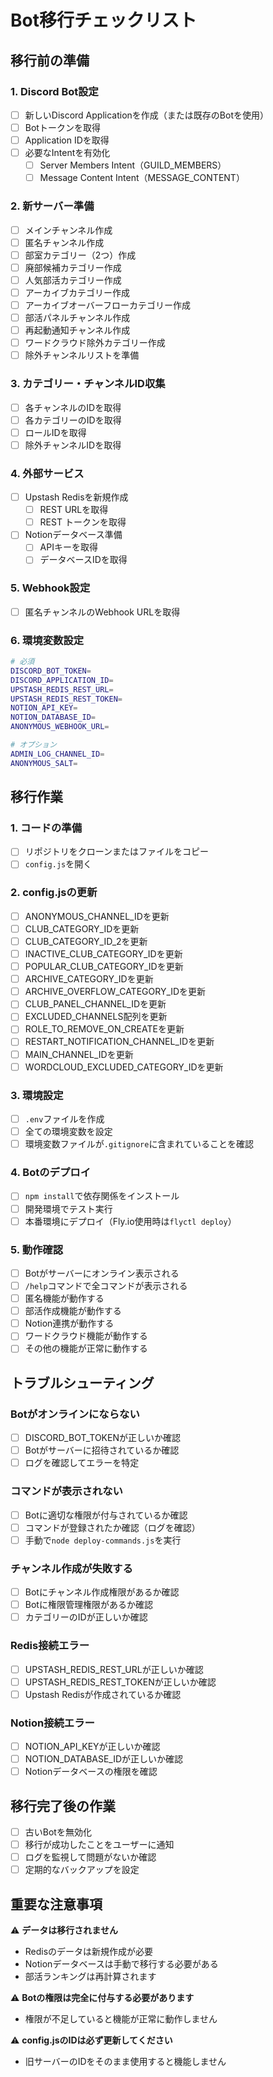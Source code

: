 # Bot移行チェックリスト

## 移行前の準備

### 1. Discord Bot設定
- [ ] 新しいDiscord Applicationを作成（または既存のBotを使用）
- [ ] Botトークンを取得
- [ ] Application IDを取得
- [ ] 必要なIntentを有効化
  - [ ] Server Members Intent（GUILD_MEMBERS）
  - [ ] Message Content Intent（MESSAGE_CONTENT）

### 2. 新サーバー準備
- [ ] メインチャンネル作成
- [ ] 匿名チャンネル作成
- [ ] 部室カテゴリー（2つ）作成
- [ ] 廃部候補カテゴリー作成
- [ ] 人気部活カテゴリー作成
- [ ] アーカイブカテゴリー作成
- [ ] アーカイブオーバーフローカテゴリー作成
- [ ] 部活パネルチャンネル作成
- [ ] 再起動通知チャンネル作成
- [ ] ワードクラウド除外カテゴリー作成
- [ ] 除外チャンネルリストを準備

### 3. カテゴリー・チャンネルID収集
- [ ] 各チャンネルのIDを取得
- [ ] 各カテゴリーのIDを取得
- [ ] ロールIDを取得
- [ ] 除外チャンネルIDを取得

### 4. 外部サービス
- [ ] Upstash Redisを新規作成
  - [ ] REST URLを取得
  - [ ] REST トークンを取得
- [ ] Notionデータベース準備
  - [ ] APIキーを取得
  - [ ] データベースIDを取得

### 5. Webhook設定
- [ ] 匿名チャンネルのWebhook URLを取得

### 6. 環境変数設定
```bash
# 必須
DISCORD_BOT_TOKEN=
DISCORD_APPLICATION_ID=
UPSTASH_REDIS_REST_URL=
UPSTASH_REDIS_REST_TOKEN=
NOTION_API_KEY=
NOTION_DATABASE_ID=
ANONYMOUS_WEBHOOK_URL=

# オプション
ADMIN_LOG_CHANNEL_ID=
ANONYMOUS_SALT=
```

## 移行作業

### 1. コードの準備
- [ ] リポジトリをクローンまたはファイルをコピー
- [ ] `config.js`を開く

### 2. config.jsの更新
- [ ] ANONYMOUS_CHANNEL_IDを更新
- [ ] CLUB_CATEGORY_IDを更新
- [ ] CLUB_CATEGORY_ID_2を更新
- [ ] INACTIVE_CLUB_CATEGORY_IDを更新
- [ ] POPULAR_CLUB_CATEGORY_IDを更新
- [ ] ARCHIVE_CATEGORY_IDを更新
- [ ] ARCHIVE_OVERFLOW_CATEGORY_IDを更新
- [ ] CLUB_PANEL_CHANNEL_IDを更新
- [ ] EXCLUDED_CHANNELS配列を更新
- [ ] ROLE_TO_REMOVE_ON_CREATEを更新
- [ ] RESTART_NOTIFICATION_CHANNEL_IDを更新
- [ ] MAIN_CHANNEL_IDを更新
- [ ] WORDCLOUD_EXCLUDED_CATEGORY_IDを更新

### 3. 環境設定
- [ ] `.env`ファイルを作成
- [ ] 全ての環境変数を設定
- [ ] 環境変数ファイルが`.gitignore`に含まれていることを確認

### 4. Botのデプロイ
- [ ] `npm install`で依存関係をインストール
- [ ] 開発環境でテスト実行
- [ ] 本番環境にデプロイ（Fly.io使用時は`flyctl deploy`）

### 5. 動作確認
- [ ] Botがサーバーにオンライン表示される
- [ ] `/help`コマンドで全コマンドが表示される
- [ ] 匿名機能が動作する
- [ ] 部活作成機能が動作する
- [ ] Notion連携が動作する
- [ ] ワードクラウド機能が動作する
- [ ] その他の機能が正常に動作する

## トラブルシューティング

### Botがオンラインにならない
- [ ] DISCORD_BOT_TOKENが正しいか確認
- [ ] Botがサーバーに招待されているか確認
- [ ] ログを確認してエラーを特定

### コマンドが表示されない
- [ ] Botに適切な権限が付与されているか確認
- [ ] コマンドが登録されたか確認（ログを確認）
- [ ] 手動で`node deploy-commands.js`を実行

### チャンネル作成が失敗する
- [ ] Botにチャンネル作成権限があるか確認
- [ ] Botに権限管理権限があるか確認
- [ ] カテゴリーのIDが正しいか確認

### Redis接続エラー
- [ ] UPSTASH_REDIS_REST_URLが正しいか確認
- [ ] UPSTASH_REDIS_REST_TOKENが正しいか確認
- [ ] Upstash Redisが作成されているか確認

### Notion接続エラー
- [ ] NOTION_API_KEYが正しいか確認
- [ ] NOTION_DATABASE_IDが正しいか確認
- [ ] Notionデータベースの権限を確認

## 移行完了後の作業

- [ ] 古いBotを無効化
- [ ] 移行が成功したことをユーザーに通知
- [ ] ログを監視して問題がないか確認
- [ ] 定期的なバックアップを設定

## 重要な注意事項

⚠️ **データは移行されません**
- Redisのデータは新規作成が必要
- Notionデータベースは手動で移行する必要がある
- 部活ランキングは再計算されます

⚠️ **Botの権限は完全に付与する必要があります**
- 権限が不足していると機能が正常に動作しません

⚠️ **config.jsのIDは必ず更新してください**
- 旧サーバーのIDをそのまま使用すると機能しません

